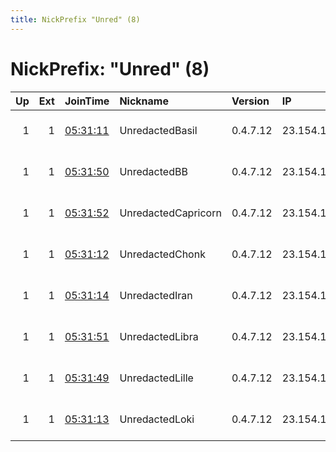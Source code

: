 ```yaml
---
title: NickPrefix "Unred" (8)
---
```


# NickPrefix: "Unred" (8)

|   Up |   Ext | JoinTime                                                                                              | Nickname            | Version   | IP            | AS         | CC   |   ORp |   Dirp | OS    | Contact                             |   eFamMembers |
|-----:|------:|:------------------------------------------------------------------------------------------------------|:--------------------|:----------|:--------------|:-----------|:-----|------:|-------:|:------|:------------------------------------|--------------:|
|    1 |     1 | [05:31:11](https://nusenu.github.io/OrNetStats/w/relay/CCC3E229B4D7DD74BB40699B88615423D0F22DCA.html) | UnredactedBasil     | 0.4.7.12  | 23.154.177.18 | ULAYER-ASN | us   |   443 |      0 | Linux | email:admin @ unredacted.org url:un |            24 |
|    1 |     1 | [05:31:50](https://nusenu.github.io/OrNetStats/w/relay/7AC25DC9E4606154DE38305BDC5A40BCBCB6D04A.html) | UnredactedBB        | 0.4.7.12  | 23.154.177.23 | ULAYER-ASN | us   |   443 |      0 | Linux | email:admin @ unredacted.org url:un |            24 |
|    1 |     1 | [05:31:52](https://nusenu.github.io/OrNetStats/w/relay/1938F805DEA65F2F351134465BF5D5F3815E5235.html) | UnredactedCapricorn | 0.4.7.12  | 23.154.177.25 | ULAYER-ASN | us   |   443 |      0 | Linux | email:admin @ unredacted.org url:un |            24 |
|    1 |     1 | [05:31:12](https://nusenu.github.io/OrNetStats/w/relay/6AFAFF466F7BF61C6496D2E05AECD6B0E4DE1EB7.html) | UnredactedChonk     | 0.4.7.12  | 23.154.177.19 | ULAYER-ASN | us   |   443 |      0 | Linux | email:admin @ unredacted.org url:un |            24 |
|    1 |     1 | [05:31:14](https://nusenu.github.io/OrNetStats/w/relay/5DF0231A91D888A500FBED2294E1D10522B11776.html) | UnredactedIran      | 0.4.7.12  | 23.154.177.21 | ULAYER-ASN | us   |   443 |      0 | Linux | email:admin @ unredacted.org url:un |            24 |
|    1 |     1 | [05:31:51](https://nusenu.github.io/OrNetStats/w/relay/16A8740ECC9785A650876F26A97425C6D8912625.html) | UnredactedLibra     | 0.4.7.12  | 23.154.177.24 | ULAYER-ASN | us   |   443 |      0 | Linux | email:admin @ unredacted.org url:un |            24 |
|    1 |     1 | [05:31:49](https://nusenu.github.io/OrNetStats/w/relay/821921A4F18B2E152153C8138E6989FA48745180.html) | UnredactedLille     | 0.4.7.12  | 23.154.177.22 | ULAYER-ASN | us   |   443 |      0 | Linux | email:admin @ unredacted.org url:un |            24 |
|    1 |     1 | [05:31:13](https://nusenu.github.io/OrNetStats/w/relay/4ADBFC93551B53941164A397711257F88106774D.html) | UnredactedLoki      | 0.4.7.12  | 23.154.177.20 | ULAYER-ASN | us   |   443 |      0 | Linux | email:admin @ unredacted.org url:un |            24 |
